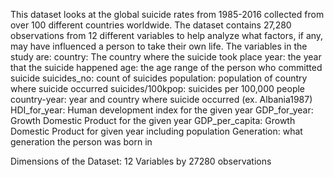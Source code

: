 This dataset looks at the  global suicide rates from 1985-2016 collected from
over 100 different countries worldwide. The dataset contains 27,280 observations
from 12 different variables to help analyze what factors, if any, may have 
influenced a person to take their own life. The variables in the study are: 
country: The country where the suicide took place
year: the year that the suicide happened
age: the age range of the person who committed suicide
suicides_no: count of suicides 
population: population of country where suicide occurred
suicides/100kpop: suicides per 100,000 people 
country-year: year and country where suicide occurred (ex. Albania1987)
HDI_for_year: Human development index for the given year 
GDP_for_year: Growth Domestic Product for the given year
GDP_per_capita: Growth Domestic Product for given year including population
Generation: what generation the person was born in 

Dimensions of the Dataset: 12 Variables by 27280 observations